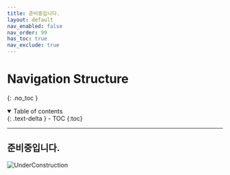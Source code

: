```yaml
---
title: 준비중입니다.
layout: default
nav_enabled: false
nav_order: 99
has_toc: true
nav_exclude: true
---
```


# Navigation Structure
{: .no_toc }

<details open markdown="block">
  <summary>
    Table of contents
  </summary>
  {: .text-delta }
- TOC
{:toc}
</details>

---

## 준비중입니다.

![UnderConstruction](/copilot/assets/UC.jpg)
